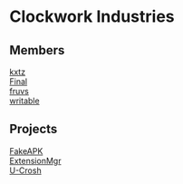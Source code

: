 # Clockwork Industries

## Members <br>
[kxtz](https://github.com/kxtzownsu)<br>
[Final](https://github.com/FinalOfNoobs)<br>
[fruvs](https://github.com/fruvs)<br>
[writable](https://github.com/MunyDev/)<br>

<!-- [membername](https://github.com/MemberName)<br> -->

## Projects
[FakeAPK](https://github.com/ClockworkIndustries/FakeAPK)<br>
[ExtensionMgr](https://github.com/ClockworkIndusries/ExtensionMgr)<br>
[U-Crosh](https://github.com/ClockworkIndustries/ucrosh)<br>

